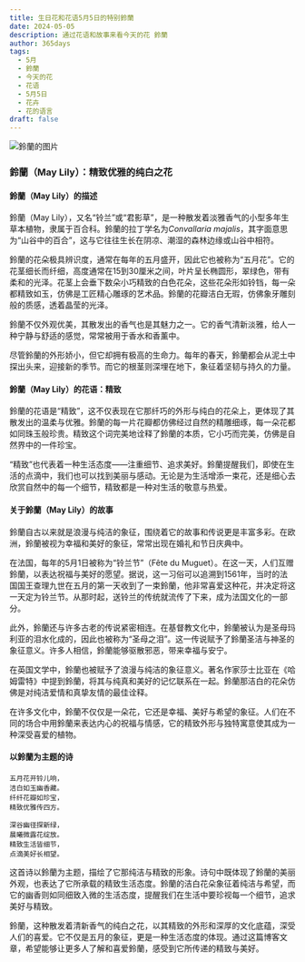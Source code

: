 ```yaml
---
title: 生日花和花语5月5日的特别鈴蘭
date: 2024-05-05
description: 通过花语和故事来看今天的花 鈴蘭
author: 365days
tags:
  - 5月
  - 鈴蘭
  - 今天的花
  - 花语
  - 5月5日
  - 花卉
  - 花的语言
draft: false
---
```


![鈴蘭的图片](https://cdn.pixabay.com/photo/2018/03/21/22/26/nature-3248514_1280.jpg#center#center)


### 鈴蘭（May Lily）：精致优雅的纯白之花

#### 鈴蘭（May Lily）的描述

鈴蘭（May Lily），又名“铃兰”或“君影草”，是一种散发着淡雅香气的小型多年生草本植物，隶属于百合科。鈴蘭的拉丁学名为*Convallaria majalis*，其字面意思为“山谷中的百合”，这与它往往生长在阴凉、潮湿的森林边缘或山谷中相符。

鈴蘭的花朵极具辨识度，通常在每年的五月盛开，因此它也被称为“五月花”。它的花茎细长而纤细，高度通常在15到30厘米之间，叶片呈长椭圆形，翠绿色，带有柔和的光泽。花茎上会垂下数朵小巧精致的白色花朵，这些花朵形如铃铛，每一朵都精致如玉，仿佛是工匠精心雕琢的艺术品。鈴蘭的花瓣洁白无瑕，仿佛象牙雕刻般的质感，透着晶莹的光泽。

鈴蘭不仅外观优美，其散发出的香气也是其魅力之一。它的香气清新淡雅，给人一种宁静与舒适的感觉，常常被用于香水和香薰中。

尽管鈴蘭的外形娇小，但它却拥有极高的生命力。每年的春天，鈴蘭都会从泥土中探出头来，迎接新的季节。而它的根茎则深埋在地下，象征着坚韧与持久的力量。

#### 鈴蘭（May Lily）的花语：精致

鈴蘭的花语是“精致”，这不仅表现在它那纤巧的外形与纯白的花朵上，更体现了其散发出的温柔与优雅。鈴蘭的每一片花瓣都仿佛经过自然的精雕细琢，每一朵花都如同珠玉般珍贵。精致这个词完美地诠释了鈴蘭的本质，它小巧而完美，仿佛是自然界中的一件珍宝。

“精致”也代表着一种生活态度——注重细节、追求美好。鈴蘭提醒我们，即使在生活的点滴中，我们也可以找到美丽与感动。无论是为生活增添一束花，还是细心去欣赏自然中的每一个细节，精致都是一种对生活的敬意与热爱。

#### 关于鈴蘭（May Lily）的故事

鈴蘭自古以来就是浪漫与纯洁的象征，围绕着它的故事和传说更是丰富多彩。在欧洲，鈴蘭被视为幸福和美好的象征，常常出现在婚礼和节日庆典中。

在法国，每年的5月1日被称为“铃兰节”（Fête du Muguet）。在这一天，人们互赠鈴蘭，以表达祝福与美好的愿望。据说，这一习俗可以追溯到1561年，当时的法国国王查理九世在五月的第一天收到了一束鈴蘭，他非常喜爱这种花，并决定将这一天定为铃兰节。从那时起，送铃兰的传统就流传了下来，成为法国文化的一部分。

此外，鈴蘭还与许多古老的传说紧密相连。在基督教文化中，鈴蘭被认为是圣母玛利亚的泪水化成的，因此也被称为“圣母之泪”。这一传说赋予了鈴蘭圣洁与神圣的象征意义。许多人相信，鈴蘭能够驱散邪恶，带来幸福与安宁。

在英国文学中，鈴蘭也被赋予了浪漫与纯洁的象征意义。著名作家莎士比亚在《哈姆雷特》中提到鈴蘭，将其与纯真和美好的记忆联系在一起。鈴蘭那洁白的花朵仿佛是对纯洁爱情和真挚友情的最佳诠释。

在许多文化中，鈴蘭不仅仅是一朵花，它还是幸福、美好与希望的象征。人们在不同的场合中用鈴蘭来表达内心的祝福与情感，它的精致外形与独特寓意使其成为一种深受喜爱的植物。

#### 以鈴蘭为主题的诗

	五月花开铃儿响，  
	洁白如玉幽香藏。  
	纤纤花瓣如珍宝，  
	精致优雅传四方。
	
	深谷幽径探新绿，  
	晨曦微露花绽放。  
	精致生活皆细节，  
	点滴美好长相望。

这首诗以鈴蘭为主题，描绘了它那纯洁与精致的形象。诗句中既体现了鈴蘭的美丽外观，也表达了它所承载的精致生活态度。鈴蘭的洁白花朵象征着纯洁与希望，而它的幽香则如同细致入微的生活态度，提醒我们在生活中要珍视每一个细节，追求美好与精致。

鈴蘭，这种散发着清新香气的纯白之花，以其精致的外形和深厚的文化底蕴，深受人们的喜爱。它不仅是五月的象征，更是一种生活态度的体现。通过这篇博客文章，希望能够让更多人了解和喜爱鈴蘭，感受到它所传递的精致与美好。

